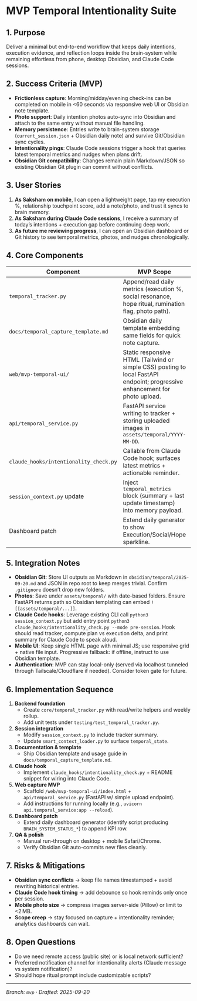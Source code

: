 # MVP Temporal Intentionality Suite

## 1. Purpose
Deliver a minimal but end-to-end workflow that keeps daily intentions, execution evidence, and reflection loops inside the brain-system while remaining effortless from phone, desktop Obsidian, and Claude Code sessions.

## 2. Success Criteria (MVP)
- **Frictionless capture**: Morning/midday/evening check-ins can be completed on mobile in <60 seconds via responsive web UI or Obsidian note template.
- **Photo support**: Daily intention photos auto-sync into Obsidian and attach to the same entry without manual file handling.
- **Memory persistence**: Entries write to brain-system storage (`current_session.json` + Obsidian daily note) and survive Git/Obsidian sync cycles.
- **Intentionality pings**: Claude Code sessions trigger a hook that queries latest temporal metrics and nudges when plans drift.
- **Obsidian Git compatibility**: Changes remain plain Markdown/JSON so existing Obsidian Git plugin can commit without conflicts.

## 3. User Stories
1. **As Saksham on mobile**, I can open a lightweight page, tap my execution %, relationship touchpoint score, add a note/photo, and trust it syncs to brain memory.
2. **As Saksham during Claude Code sessions**, I receive a summary of today’s intentions + execution gap before continuing deep work.
3. **As future me reviewing progress**, I can open an Obsidian dashboard or Git history to see temporal metrics, photos, and nudges chronologically.

## 4. Core Components
| Component | MVP Scope | Owner |
|-----------|-----------|-------|
| `temporal_tracker.py` | Append/read daily metrics (execution %, social resonance, hope ritual, rumination flag, photo path). | Backend |
| `docs/temporal_capture_template.md` | Obsidian daily template embedding same fields for quick note capture. | Docs |
| `web/mvp-temporal-ui/` | Static responsive HTML (Tailwind or simple CSS) posting to local FastAPI endpoint; progressive enhancement for photo upload. | Frontend |
| `api/temporal_service.py` | FastAPI service writing to tracker + storing uploaded images in `assets/temporal/YYYY-MM-DD`. | Backend |
| `claude_hooks/intentionality_check.py` | Callable from Claude Code hook; surfaces latest metrics + actionable reminder. | Automation |
| `session_context.py` update | Inject `temporal_metrics` block (summary + last update timestamp) into memory payload. | Core |
| Dashboard patch | Extend daily generator to show Execution/Social/Hope sparkline. | Reporting |

## 5. Integration Notes
- **Obsidian Git**: Store UI outputs as Markdown in `obsidian/temporal/2025-09-20.md` and JSON in repo root to keep merges trivial. Confirm `.gitignore` doesn’t drop new folders.
- **Photos**: Save under `assets/temporal/` with date-based folders. Ensure FastAPI returns path so Obsidian templating can embed `![[assets/temporal/...]]`.
- **Claude Code hooks**: Leverage existing CLI call `python3 session_context.py` but add entry point `python3 claude_hooks/intentionality_check.py --mode pre-session`. Hook should read tracker, compute plan vs execution delta, and print summary for Claude Code to speak aloud.
- **Mobile UI**: Keep single HTML page with minimal JS; use responsive grid + native file input. Progressive fallback: if offline, instruct to use Obsidian template.
- **Authentication**: MVP can stay local-only (served via localhost tunneled through Tailscale/Cloudflare if needed). Consider token gate for future.

## 6. Implementation Sequence
1. **Backend foundation**
   - Create `core/temporal_tracker.py` with read/write helpers and weekly rollup.
   - Add unit tests under `testing/test_temporal_tracker.py`.
2. **Session integration**
   - Modify `session_context.py` to include tracker summary.
   - Update `smart_context_loader.py` to surface `temporal_state`.
3. **Documentation & template**
   - Ship Obsidian template and usage guide in `docs/temporal_capture_template.md`.
4. **Claude hook**
   - Implement `claude_hooks/intentionality_check.py` + README snippet for wiring into Claude Code.
5. **Web capture MVP**
   - Scaffold `/web/mvp-temporal-ui/index.html` + `api/temporal_service.py` (FastAPI w/ simple upload endpoint).
   - Add instructions for running locally (e.g., `uvicorn api.temporal_service:app --reload`).
6. **Dashboard patch**
   - Extend daily dashboard generator (identify script producing `BRAIN_SYSTEM_STATUS_*`) to append KPI row.
7. **QA & polish**
   - Manual run-through on desktop + mobile Safari/Chrome.
   - Verify Obsidian Git auto-commits new files cleanly.

## 7. Risks & Mitigations
- **Obsidian sync conflicts** → keep file names timestamped + avoid rewriting historical entries.
- **Claude Code hook timing** → add debounce so hook reminds only once per session.
- **Mobile photo size** → compress images server-side (Pillow) or limit to <2 MB.
- **Scope creep** → stay focused on capture + intentionality reminder; analytics dashboards can wait.

## 8. Open Questions
- Do we need remote access (public site) or is local network sufficient?
- Preferred notification channel for intentionality alerts (Claude message vs system notification)?
- Should hope ritual prompt include customizable scripts?

---
*Branch: `mvp` · Drafted: 2025-09-20*
